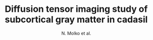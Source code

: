 ---
cat: gaia
subcat: architecture
bestof: false
author: N. Molko et al.
title: Diffusion tensor imaging study of subcortical gray matter in cadasil
journal: Stroke
year: 2001
type: article
---
